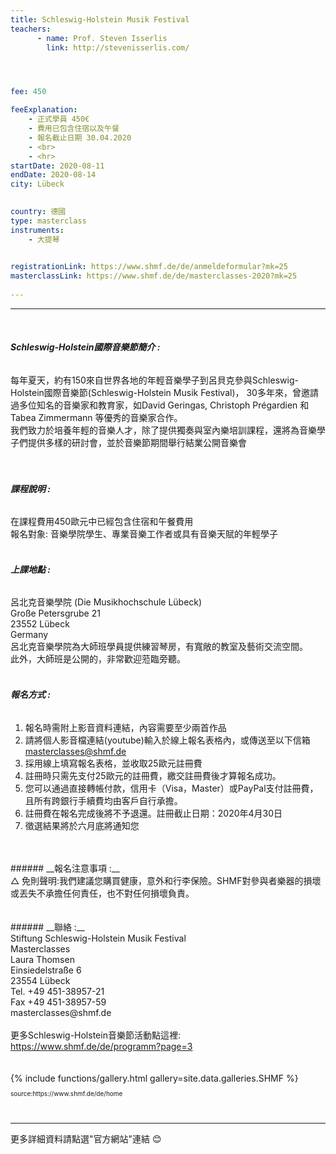 ```yaml
---
title: Schleswig-Holstein Musik Festival
teachers:
      - name: Prof. Steven Isserlis
        link: http://stevenisserlis.com/




fee: 450

feeExplanation: 
    - 正式學員 450€
    - 費用已包含住宿以及午餐
    - 報名截止日期 30.04.2020
    - <br>
    - <hr>
startDate: 2020-08-11
endDate: 2020-08-14
city: Lübeck
      

country: 德國
type: masterclass
instruments:
    - 大提琴
    

registrationLink: https://www.shmf.de/de/anmeldeformular?mk=25
masterclassLink: https://www.shmf.de/de/masterclasses-2020?mk=25
    
---
```

<hr><br>

###### __Schleswig-Holstein國際音樂節簡介 :__<br>  
每年夏天，約有150來自世界各地的年輕音樂學子到呂貝克參與Schleswig-Holstein國際音樂節(Schleswig-Holstein Musik Festival)，
30多年來，曾邀請過多位知名的音樂家和教育家，如David Geringas, Christoph Prégardien 和 Tabea Zimmermann 等優秀的音樂家合作。<br>
我們致力於培養年輕的音樂人才，除了提供獨奏與室內樂培訓課程，還將為音樂學子們提供多樣的研討會，並於音樂節期間舉行結業公開音樂會<br>
<br>
<br> 
###### __課程說明 :__<br> 
在課程費用450歐元中已經包含住宿和午餐費用<br>
報名對象: 音樂學院學生、專業音樂工作者或具有音樂天賦的年輕學子<br>
<br>

###### __上課地點 :__<br>
呂北克音樂學院 (Die Musikhochschule Lübeck)<br>
Große Petersgrube 21<br>
23552 Lübeck<br>
Germany<br>
呂北克音樂學院為大師班學員提供練習琴房，有寬敞的教室及藝術交流空間。<br>
此外，大師班是公開的，非常歡迎蒞臨旁聽。<br>
<br>

###### __報名方式 :__<br> 

1) 報名時需附上影音資料連結，內容需要至少兩首作品<br>
2) 請將個人影音檔連結(youtube)輸入於線上報名表格內，或傳送至以下信箱 masterclasses@shmf.de<br>
3) 採用線上填寫報名表格，並收取25歐元註冊費<br>
4) 註冊時只需先支付25歐元的註冊費，繳交註冊費後才算報名成功。<br>
5) 您可以通過直接轉帳付款，信用卡（Visa，Master）或PayPal支付註冊費，且所有跨銀行手續費均由客戶自行承擔。<br>
6) 註冊費在報名完成後將不予退還。註冊截止日期：2020年4月30日<br>
7) 徵選結果將於六月底將通知您
<br>
<br>
###### __報名注意事項 :__<br>
△ 免則聲明:我們建議您購買健康，意外和行李保險。SHMF對參與者樂器的損壞或丟失不承擔任何責任，也不對任何損壞負責。
<br>
<br>
<br>
###### __聯絡 :__<br>
Stiftung Schleswig-Holstein Musik Festival<br>
Masterclasses<br>
Laura Thomsen<br>
Einsiedelstraße 6<br>
23554 Lübeck<br>
Tel. +49 451-38957-21<br>
Fax +49 451-38957-59<br>
masterclasses@shmf.de<br>
<br>
更多Schleswig-Holstein音樂節活動點這裡: <a href="https://www.shmf.de/de/programm?page=3">https://www.shmf.de/de/programm?page=3</a><br>
<br>
<br>
{% include functions/gallery.html gallery=site.data.galleries.SHMF %}<br>
<P style="font-size: 10px">source:https://www.shmf.de/de/home</P>


<br>
<hr>
更多詳細資料請點選"官方網站"連結 😊

